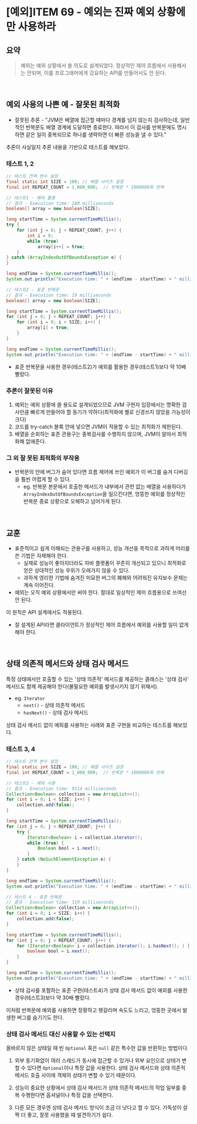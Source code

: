 # [예외]ITEM 69 - 예외는 진짜 예외 상황에만 사용하라

## 요약

> 예외는 예외 상황에서 쓸 의도로 설계되었다. 정상적인 제어 흐름에서 사용해서는 안되며, 이를 프로그래머에게 강요하는 API를 만들어서도 안 된다.

<br>

## 예외 사용의 나쁜 예 - 잘못된 최적화

* 잘못된 추론 - "JVM은 배열에 접근할 때마다 경계를 넘지 않는지 검사하는데, 일반적인 반복문도 배열 경계에 도달하면 종료한다. 따라서 이 검사를 반복문에도 명시하면 같은 일이 중복되므로 하나를 생략하면 더 빠른 성능을 낼 수 있다."

추론이 사실일지 추론 내용을 기반으로 테스트를 해보았다.

### 테스트 1, 2
```java
// 테스트 전역 변수 설정
final static int SIZE = 100; // 배열 사이즈 설정
final int REPEAT_COUNT = 1_000_000;  // 반복문 * 1000000회 반복
```

```java
// 테스트1 - 예외 활용
// 결과 - Execution time: 180 milliseconds
boolean[] array = new boolean[SIZE];

long startTime = System.currentTimeMillis();
try {
    for (int j = 0; j < REPEAT_COUNT; j++) {
        int i = 0;
        while (true)
            array[i++] = true;
    }
} catch (ArrayIndexOutOfBoundsException e) {
}

long endTime = System.currentTimeMillis();
System.out.println("Execution time: " + (endTime - startTime) + " milliseconds");
```

```java
// 테스트2 - 표준 반복문
// 결과 - Execution time: 19 milliseconds
boolean[] array = new boolean[SIZE];

long startTime = System.currentTimeMillis();
for (int j = 0; j < REPEAT_COUNT; j++) {
    for (int i = 0; i < SIZE; i++) {
        array[i] = true;
    }
}

long endTime = System.currentTimeMillis();
System.out.println("Execution time: " + (endTime - startTime) + " milliseconds");
```

- 표준 반복문을 사용한 경우(테스트2)가 예외를 활용한 경우(테스트1)보다 약 10배 빨랐다.

### 추론이 잘못된 이유

1. 예외는 예외 상황에 쓸 용도로 설계되었으므로 JVM 구현자 입장에서는 명확한 검사만큼 빠르게 만들어야 할 동기가 약하다(최적화에 별로 신경쓰지 않았을 가능성이 크다)
2. 코드를 try-catch 블록 안에 넣으면 JVM이 적용할 수 있는 최적화가 제한된다.
3. 배열을 순회하는 표준 관용구는 중복검사를 수행하지 않으며, JVM이 알아서 최적화해 없애준다.

### 그 외 잘 못된 최적화의 부작용

- 반복문의 안에 버그가 숨어 있다면 흐름 제어에 쓰인 예외가 이 버그를 숨겨 디버깅을 훨씬 어렵게 할 수 있다.
  - eg. 반복문 본문에서 호출한 메서드가 내부에서 관련 없는 배열을 사용하다가 `ArrayIndexOutOfBoundsException`을 일으킨다면, 엉뚱한 예외를 정상적인 반복문 종료 상황으로 오해하고 넘어가게 된다.




<br>

## 교훈
- 표준적이고 쉽게 이해되는 관용구를 사용하고, 성능 개선을 목적으로 과하게 머리를 쓴 기법은 자제해야 한다.
  - 실제로 성능이 좋아지더라도 자바 플랫폼이 꾸준히 개선되고 있으니 최적화로 얻은 상대적인 성능 우위가 오래가지 않을 수 있다.
  - 과하게 영리한 기법에 숨겨진 미묘한 버그의 폐해와 어려워진 유지보수 문제는 계속 이어진다.
- 예외는 오직 예외 상황에서만 써야 한다. 절대로 일상적인 제어 흐름용으로 쓰여선 안 된다.

이 원칙은 API 설계에서도 적용된다.
- 잘 설계된 API라면 클라이언트가 정상적인 제어 흐름에서 예외를 사용할 일이 없게 해야 한다.


<br>

## 상태 의존적 메서드와 상태 검사 메서드
특정 상태에서만 호출할 수 있는 '상태 의존적' 메서드를 제공하는 클래스는 '상태 검사' 메서드도 함께 제공해야 한다(불필요한 예외를 발생시키지 않기 위해서).
- eg. `Iterator`
  - `next()` - 상태 의존적 메서드
  - `hasNext()` - 상태 검사 메서드

상태 검사 메서드 없이 예외를 사용하는 사례와 표준 구현을 비교하는 테스트를 해보았다.

### 테스트 3, 4
```java
// 테스트 전역 변수 설정
final static int SIZE = 100; // 배열 사이즈 설정
final int REPEAT_COUNT = 1_000_000;  // 반복문 * 1000000회 반복
```
```java
// 테스트3 - 예외 사용
// 결과 - Execution time: 9114 milliseconds
Collection<Boolean> collection = new ArrayList<>();
for (int i = 0; i < SIZE; i++) {
    collection.add(false);
}

long startTime = System.currentTimeMillis();
for (int j = 0; j < REPEAT_COUNT; j++) {
	try {
		Iterator<Boolean> i = collection.iterator();
		while (true) {
        	Boolean bool = i.next();
        }
    } catch (NoSuchElementException e) {
    }
}

long endTime = System.currentTimeMillis();
System.out.println("Execution time: " + (endTime - startTime) + " milliseconds");
```
```java
// 테스트 4 - 표준 반복문
// 결과 - Execution time: 319 milliseconds
Collection<Boolean> collection = new ArrayList<>();
for (int i = 0; i < SIZE; i++) {
    collection.add(false);
}

long startTime = System.currentTimeMillis();
for (int j = 0; j < REPEAT_COUNT; j++) {
    for (Iterator<Boolean> i = collection.iterator(); i.hasNext(); ) {
        boolean bool = i.next();
    }
}

long endTime = System.currentTimeMillis();
System.out.println("Execution time: " + (endTime - startTime) + " milliseconds");
```
- 상태 검사를 포함하는 표준 구현(테스트4)가 상태 검사 메서드 없이 예외를 사용한 경우(테스트3)보다 약 30배 빨랐다.

이처럼 반복문에 예외를 사용하면 장황하고 헷갈리며 속도도 느리고, 엉뚱한 곳에서 발생한 버그를 숨기기도 한다.

### 상태 검사 메서드 대신 사용할 수 있는 선택지

올바르지 않은 상태일 때 빈 `Optional` 혹은 `null` 같은 특수한 값을 반환하는 방법이다.

1. 외부 동기화없이 여러 스레드가 동시에 접근할 수 있거나 외부 요인으로 상태가 변할 수 있다면 `Optional`이나 특정 값을 사용한다. 상태 검사 메서드와 상태 의존적 메서드 호출 사이에 객체의 상태가 변할 수 있기 때문이다.

2. 성능이 중요한 상황에서 상태 검사 메서드가 상태 의존적 메서드의 작업 일부를 중복 수행한다면 옵셔널이나 특정 값을 선택한다.

3. 다른 모든 경우엔 상태 검사 메서드 방식이 조금 더 낫다고 할 수 있다. 가독성이 살짝 더 좋고, 잘못 사용했을 때 발견하기가 쉽다.